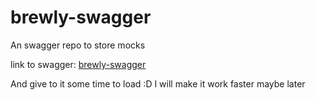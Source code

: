 # brewly-swagger
An swagger repo to store mocks

link to swagger: [brewly-swagger](https://drogonov.github.io/brewly-swagger/index.html)

And give to it some time to load :D
I will make it work faster maybe later
